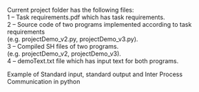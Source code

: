 Current project folder has the following files: </br>
       1  –  Task requirements.pdf which has task requirements. </br>
       2  –  Source code of two programs implemented according to task requirements </br>
                (e.g. projectDemo_v2.py, projectDemo_v3.py). </br>
       3  –   Compiled SH files of two programs. </br>
                (e.g. projectDemo_v2, projectDemo_v3). </br>
       4  –   demoText.txt file which has input text for both programs. </br>

Example of Standard input, standard output and Inter Process Communication in python
